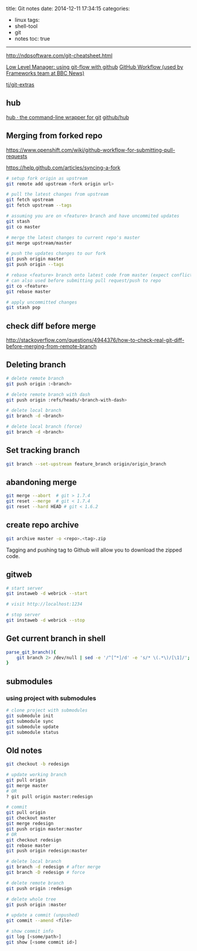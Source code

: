 title: Git notes
date: 2014-12-11 17:34:15
categories:
- linux
tags:
- shell-tool
- git
- notes
toc: true
---

http://ndpsoftware.com/git-cheatsheet.html

[Low Level Manager: using git-flow with github](http://www.lowlevelmanager.com/2011/03/using-git-flow-with-github.html)
[GitHub Workflow (used by Frameworks team at BBC News)](http://www.integralist.co.uk/posts/github-workflow.html)

[tj/git-extras](https://github.com/tj/git-extras)

<!-- more -->

## hub

[hub · the command-line wrapper for git](https://hub.github.com/)
[github/hub](https://github.com/github/hub)

## Merging from forked repo

https://www.openshift.com/wiki/github-workflow-for-submitting-pull-requests

https://help.github.com/articles/syncing-a-fork

```sh
# setup fork origin as upstream
git remote add upstream <fork origin url>

# pull the latest changes from upstream
git fetch upstream
git fetch upstream --tags

# assuming you are on <feature> branch and have uncommited updates
git stash
git co master

# merge the latest changes to current repo's master
git merge upstream/master

# push the updates changes to our fork
git push origin master
git push origin --tags

# rebase <feature> branch onto latest code from master (expect conflicts)
# can also used before submitting pull request/push to repo
git co <feature>
git rebase master

# apply uncommitted changes
git stash pop
```

## check diff before merge

http://stackoverflow.com/questions/4944376/how-to-check-real-git-diff-before-merging-from-remote-branch

## Deleting branch

```sh
# delete remote branch
git push origin :<branch>

# delete remote branch with dash
git push origin :refs/heads/<branch-with-dash>

# delete local branch
git branch -d <branch>

# delete local branch (force)
git branch -d <branch>
```

## Set tracking branch

```sh
git branch --set-upstream feature_branch origin/origin_branch
```

## abandoning merge

```sh
git merge --abort  # git > 1.7.4
git reset --merge  # git < 1.7.4
git reset --hard HEAD # git < 1.6.2
```

## create repo archive

```sh
git archive master -o <repo>.<tag>.zip
```

Tagging and pushing tag to Github will allow you to download the zipped code.

## gitweb

```sh
# start server
git instaweb -d webrick --start

# visit http://localhost:1234

# stop server
git instaweb -d webrick --stop
```

## Get current branch in shell

```sh
parse_git_branch(){
    git branch 2> /dev/null | sed -e '/^[^*]/d' -e 's/* \(.*\)/[\1]/';
}
```

## submodules

### using project with submodules

```sh
# clone project with submodules
git submodule init
git submodule sync
git submodule update
git submodule status
```

## Old notes 

```sh
git checkout -b redesign

# update working branch
git pull origin
git merge master
# OR
? git pull origin master:redesign

# commit
git pull origin
git checkout master
git merge redesign
git push origin master:master
# OR 
git checkout redesign
git rebase master
git push origin redesign:master

# delete local branch
git branch -d redesign # after merge
git branch -D redesign # force

# delete remote branch
git push origin :redesign

# delete whole tree
git push origin :master

# update a commit (unpushed)
git commit --amend <file>

# show commit info
git log [<some/path>]
git show [<some commit id>]
```
